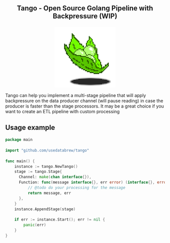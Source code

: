 ## <p align="center">Tango - Open Source Golang Pipeline with Backpressure (WIP)</p>

<p align="center">
  <img src="./image/logo.png" alt="">
</p>

Tango can help you implement a multi-stage pipeline that will apply backpressure on the data producer channel (will pause
reading)
in case the producer is faster than the stage processors. It may be a great choice if you want to create an ETL pipeline with
custom processing


## Usage example

```go
package main

import "github.com/usedatabrew/tango"

func main() {
	instance := tango.NewTango()
	stage := tango.Stage{
	  Channel: make(chan interface{}),
	  Function: func(message interface{}, err error) (interface{}, error) {
		  // @todo do your processing for the message
		  return message, err
	  }, 
	}
	instance.AppendStage(stage)

	if err := instance.Start(); err != nil {
		panic(err)
	}
}
```